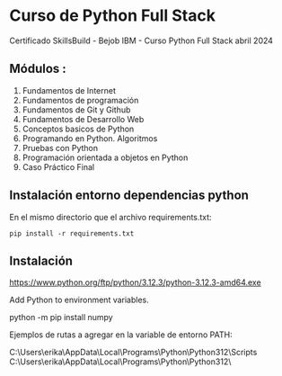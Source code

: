 # Curso de Python Full Stack
Certificado SkillsBuild - Bejob IBM - Curso Python Full Stack abril 2024


## Módulos :

1. Fundamentos de Internet
2. Fundamentos de programación
3. Fundamentos de Git y Github
4. Fundamentos de Desarrollo Web
5. Conceptos basicos de Python
6. Programando en Python. Algoritmos
7. Pruebas con Python
8. Programación orientada a objetos en Python
9. Caso Práctico Final


## Instalación entorno dependencias python

En el mismo directorio que el archivo requirements.txt:

``pip install -r requirements.txt``

## Instalación

https://www.python.org/ftp/python/3.12.3/python-3.12.3-amd64.exe

Add Python to environment variables.

python -m pip install numpy

Ejemplos de rutas a agregar en la variable de entorno PATH:

C:\Users\erika\AppData\Local\Programs\Python\Python312\Scripts\
C:\Users\erika\AppData\Local\Programs\Python\Python312\


